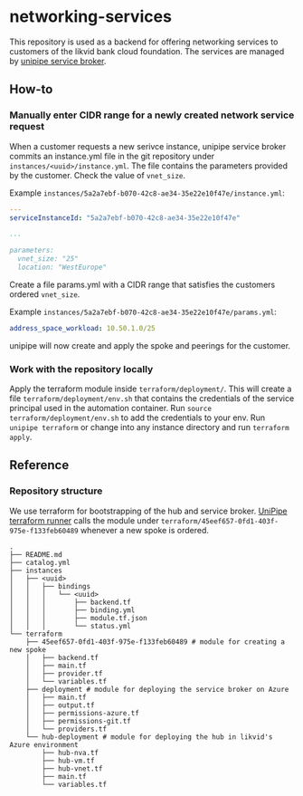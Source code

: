 # networking-services

This repository is used as a backend for offering networking services to customers of the likvid bank cloud foundation. The services are managed by [unipipe service broker](https://github.com/meshcloud/unipipe-service-broker/).

## How-to

### Manually enter CIDR range for a newly created network service request

When a customer requests a new serivce instance, unipipe service broker commits an instance.yml file in the git repository under `instances/<uuid>/instance.yml`. The file contains the parameters provided by the customer. Check the value of `vnet_size`.

Example `instances/5a2a7ebf-b070-42c8-ae34-35e22e10f47e/instance.yml`:
```yml
---
serviceInstanceId: "5a2a7ebf-b070-42c8-ae34-35e22e10f47e"

...

parameters:
  vnet_size: "25"
  location: "WestEurope"
```

Create a file params.yml with a CIDR range that satisfies the customers ordered `vnet_size`.

Example `instances/5a2a7ebf-b070-42c8-ae34-35e22e10f47e/params.yml`:
```yml
address_space_workload: 10.50.1.0/25
```

unipipe will now create and apply the spoke and peerings for the customer.

### Work with the repository locally

Apply the terraform module inside `terraform/deployment/`.
This will create a file `terraform/deployment/env.sh` that contains the credentials of the service principal used in the automation container.
Run `source terraform/deployment/env.sh` to add the credentials to your env.
Run `unipipe terraform` or change into any instance directory and run `terraform apply`.


## Reference

### Repository structure

We use terraform for bootstrapping of the hub and service broker.
[UniPipe terraform runner](https://github.com/meshcloud/unipipe-service-broker/tree/master/terraform-runner) calls the module under `terraform/45eef657-0fd1-403f-975e-f133feb60489` whenever a new spoke is ordered.

```
.
├── README.md
├── catalog.yml
├── instances
│   ├── <uuid>
│   │   ├── bindings
│   │   │   └── <uuid>
│   │   │       ├── backend.tf
│   │   │       ├── binding.yml
│   │   │       ├── module.tf.json
│   │   │       └── status.yml
└── terraform
    ├── 45eef657-0fd1-403f-975e-f133feb60489 # module for creating a new spoke
    │   ├── backend.tf
    │   ├── main.tf
    │   ├── provider.tf
    │   └── variables.tf
    ├── deployment # module for deploying the service broker on Azure
    │   ├── main.tf
    │   ├── output.tf
    │   ├── permissions-azure.tf
    │   ├── permissions-git.tf
    │   └── providers.tf
    └── hub-deployment # module for deploying the hub in likvid's Azure environment
        ├── hub-nva.tf
        ├── hub-vm.tf
        ├── hub-vnet.tf
        ├── main.tf
        └── variables.tf
```

